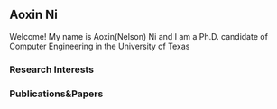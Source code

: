 ## Aoxin Ni

Welcome! My name is Aoxin(Nelson) Ni and I am a Ph.D. candidate of Computer Engineering in the University of Texas


### Research Interests

### Publications&Papers


